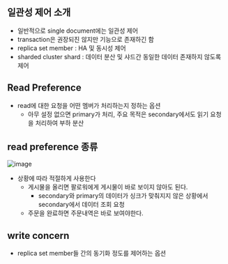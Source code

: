 ## 일관성 제어 소개
+ 일반적으로 single document에는 일관성 제어
+ transaction은 권장되진 않지만 기능으로 존재하긴 함
+ replica set member : HA 및 동시성 제어
+ sharded cluster shard : 데이터 분산 및 샤드간 동일한 데이터 존재하지 않도록 제어

## Read Preference
+ read에 대한 요청을 어떤 멤버가 처리하는지 정하는 옵션
  - 아무 설정 없으면 primary가 처리, 주요 목적은 secondary에서도 읽기 요청을 처리하여 부하 분산
 
## read preference 종류
![image](https://github.com/HyangKeunChoi/TIL-Today-I-Learned-/assets/49984996/2e7f6bca-bd7c-4615-93bf-8c50c147eee9)

+ 상황에 따라 적절하게 사용한다
  - 게시물을 올리면 팔로워에게 게시물이 바로 보이지 않아도 된다.
    - secondary와 primary의 데이터가 싱크가 맞춰지지 않은 상황에서 secondary에서 데이터 조회 요청
  - 주문을 완료하면 주문내역은 바로 보여야한다.

## write concern
+ replica set member들 간의 동기화 정도를 제어하는 옵션
